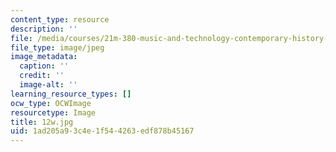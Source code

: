 ```yaml
---
content_type: resource
description: ''
file: /media/courses/21m-380-music-and-technology-contemporary-history-and-aesthetics-fall-2009/1ad205a93c4e1f544263edf878b45167_12w.jpg
file_type: image/jpeg
image_metadata:
  caption: ''
  credit: ''
  image-alt: ''
learning_resource_types: []
ocw_type: OCWImage
resourcetype: Image
title: 12w.jpg
uid: 1ad205a9-3c4e-1f54-4263-edf878b45167
---
```


